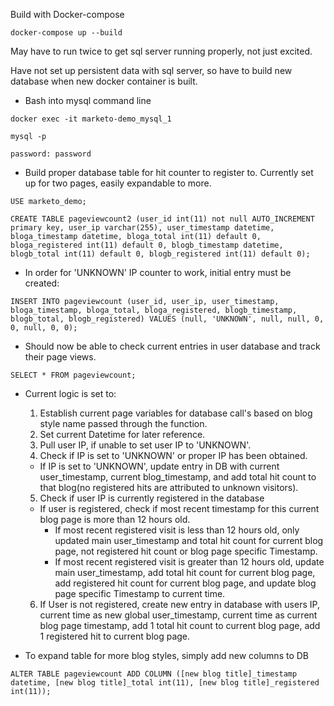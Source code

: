 Build with Docker-compose

`docker-compose up --build`

May have to run twice to get sql server running properly, not just excited.

Have not set up persistent data with sql server, so have to build new database when new docker container is built.

- Bash into mysql command line

`docker exec -it marketo-demo_mysql_1`

`mysql -p`

`password: password`

- Build proper database table for hit counter to register to. Currently set up for two pages, easily expandable to more.

`USE marketo_demo;`

`CREATE TABLE pageviewcount2 (user_id int(11) not null AUTO_INCREMENT primary key, user_ip varchar(255), user_timestamp datetime, bloga_timestamp datetime, bloga_total int(11) default 0, bloga_registered int(11) default 0, blogb_timestamp datetime, blogb_total int(11) default 0, blogb_registered int(11) default 0);`

- In order for 'UNKNOWN' IP counter to work, initial entry must be created:

`INSERT INTO pageviewcount (user_id, user_ip, user_timestamp, bloga_timestamp, bloga_total, bloga_registered, blogb_timestamp, blogb_total, blogb_registered) VALUES (null, 'UNKNOWN', null, null, 0, 0, null, 0, 0);`

- Should now be able to check current entries in user database and track their page views.

`SELECT * FROM pageviewcount;`

- Current logic is set to:
  1. Establish current page variables for database call's based on blog style name passed through the function.
  2. Set current Datetime for later reference.
  3. Pull user IP, if unable to set user IP to 'UNKNOWN'.
  4. Check if IP is set to 'UNKNOWN' or proper IP has been obtained.
    - If IP is set to 'UNKNOWN', update entry in DB with current user_timestamp, current blog_timestamp, and add total hit count to that blog(no registered hits are attributed to unknown visitors).
  5. Check if user IP is currently registered in the database
    - If user is registered, check if most recent timestamp for this current blog page is more than 12 hours old.
      - If most recent registered visit is less than 12 hours old, only updated main user_timestamp and total hit count for current blog page, not registered hit count or blog page specific Timestamp.
      - If most recent registered visit is greater than 12 hours old, update main user_timestamp, add total hit count for current blog page, add registered hit count for current blog page, and update blog page specific Timestamp to current time.
  6. If User is not registered, create new entry in database with users IP, current time as new global user_timestamp, current time as current blog page timestamp, add 1 total hit count to current blog page, add 1 registered hit to current blog page.

- To expand table for more blog styles, simply add new columns to DB

`ALTER TABLE pageviewcount ADD COLUMN ([new blog title]_timestamp datetime, [new blog title]_total int(11), [new blog title]_registered int(11));`

